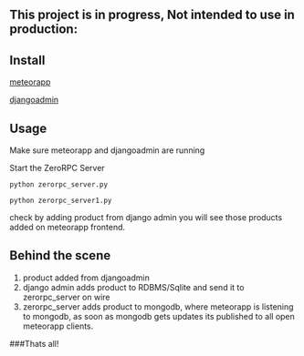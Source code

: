 This project is in progress, Not intended to use in production:
---------------------------------------------------------------


Install
-------
[meteorapp](https://github.com/commoncode/cqrs.io/tree/master/skeleton2/meteorapp)
    
[djangoadmin](https://github.com/commoncode/cqrs.io/tree/master/skeleton2/djangoadmin)
    


Usage
-----

Make sure meteorapp and djangoadmin are running

Start the ZeroRPC Server
    
    python zerorpc_server.py
    
    python zerorpc_server1.py
    

check by adding product from django admin you will see those products added on meteorapp frontend.

Behind the scene
----------------

1. product added from djangoadmin
2. django admin adds product to RDBMS/Sqlite and send it to zerorpc_server on wire
3. zerorpc_server adds product to mongodb, where meteorapp is listening to mongodb, as soon as mongodb gets updates its published to all open meteorapp clients.

###Thats all!




